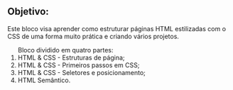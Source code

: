 ## Objetivo:

<p> Este bloco visa aprender como estruturar páginas HTML estilizadas com o CSS de uma forma muito prática e criando vários projetos.</p>

<ol>Bloco dividido em quatro partes:
  <li>HTML & CSS - Estruturas de página;</li>
  <li>HTML & CSS - Primeiros passos em CSS;</li>
  <li>HTML & CSS - Seletores e posicionamento;</li>
  <li>HTML Semântico.</li>
</ol>
